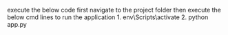 execute the below code
    first navigate to the project folder then execute the below cmd lines to run the application
    1. env\Scripts\activate
    2. python app.py
